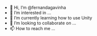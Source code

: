 - 👋 Hi, I’m @fernandagavinha
- 👀 I’m interested in ...
- 🌱 I’m currently learning how to use Unity
- 💞️ I’m looking to collaborate on ...
- 📫 How to reach me ...

<!---
fernandagavinha/fernandagavinha is a ✨ special ✨ repository because its `README.md` (this file) appears on your GitHub profile.
You can click the Preview link to take a look at your changes.
--->
